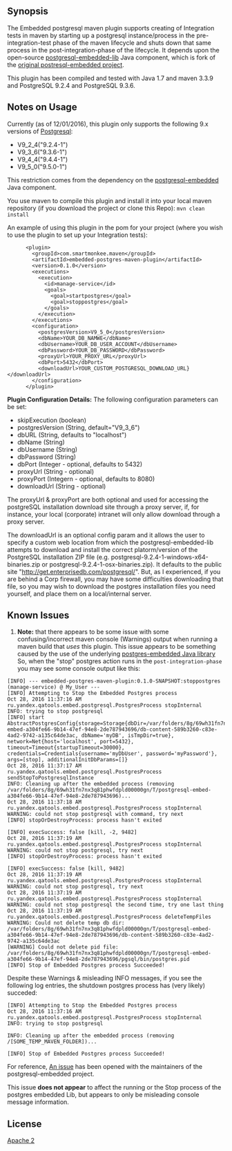 ## Synopsis

The Embedded postgresql maven plugin supports creating of Integration tests in maven by starting up a postgresql instance/process in the pre-integration-test phase of the maven lifecycle and shuts down that same process in the post-integration-phase of the lifecycle. It depends upon the open-source [postgresql-embedded-lib](https://github.com/aramcodz/postgresql-embedded-lib) Java component, which is fork of the [original postresql-embedded project](https://github.com/yandex-qatools/postgresql-embedded).

This plugin has been compiled and tested with Java 1.7 and maven 3.3.9 and PostgreSQL 9.2.4 and PostgreSQL 9.3.6.

## Notes on Usage

Currently (as of 12/01/2016), this plugin only supports the following 9.x versions of [Postgresql](https://www.postgresql.org/):
  * V9_2_4("9.2.4-1")
  * V9_3_6("9.3.6-1")
  * V9_4_4("9.4.4-1")
  * V9_5_0("9.5.0-1")

This restriction comes from the dependency on the [postgresql-embedded](https://github.com/yandex-qatools/postgresql-embedded) Java component.  

You use maven to compile this plugin and install it into your local maven repository (if you download the project or clone this Repo):
  `mvn clean install ` 

An example of using this plugin in the pom for your project (where you wish to use the plugin to set up your Integration tests):
```
      <plugin>
        <groupId>com.smartmonkee.maven</groupId>
        <artifactId>embedded-postgres-maven-plugin</artifactId>
        <version>0.1.0</version>
        <executions>
          <execution>
            <id>manage-service</id>
            <goals>
              <goal>startpostgres</goal>
              <goal>stoppostgres</goal>
            </goals>
          </execution>
        </executions>
        <configuration>
          <postgresVersion>V9_5_0</postgresVersion>
          <dbName>YOUR_DB_NAMWE</dbName>
          <dbUsername>YOUR_DB_USER_ACCOUNT</dbUsername>
          <dbPassword>YOUR_DB_PASSWORD</dbPassword>
          <proxyUrl>YOUR_PROXY_URL</proxyUrl> 
          <dbPort>5432</dbPort>
          <downloadUrl>YOUR_CUSTOM_POSTGRESQL_DOWNLOAD_URL}</downloadUrl>		  
        </configuration>        
      </plugin>  
``` 

**Plugin Configuration Details:**
The following configuration parameters can be set:
  * skipExecution (boolean)
  * postgresVersion (String, default="V9_3_6")
  * dbURL (String, defaults to "localhost")    
  * dbName (String)
  * dbUsername (String)
  * dbPassword (String)
  * dbPort (Integer - optional, defaults to 5432)  
  * proxyUrl (String - optional)    
  * proxyPort (Integern - optional, defaults to 8080)  
  * downloadUrl (String - optional)

The proxyUrl & proxyPort are both optional and used for accessing the postgreSQL installation download site through a proxy server, if, for instance, your local (corporate) intranet will only allow download through a proxy server.

The downloadUrl is an optional config param and it allows the user to specify a custom web location from which the postgresql-embedded-lib attempts to download and install the correct platorm/version of the PostgreSQL installation ZIP file (e.g. postgresql-9.2.4-1-windows-x64-binaries.zip or postgresql-9.2.4-1-osx-binaries.zip). It defaults to the public site "http://get.enterprisedb.com/postgresql/". But, as I experienced, if you are behind a Corp firewall, you may have some difficulties downloading that file, so you may wish to download the postgres installation files you need yourself, and place them on a local/internal server.

## Known Issues
1. __Note:__ that there appears to be some issue with some confusing/incorrect maven console (Warnings) output when running a maven build that *uses* this plugin. This issue appears to be something caused by the use of the underlying [postgres-embedded Java library](https://github.com/yandex-qatools/postgresql-embedded) So, when the "stop" postgres action runs in the `post-integration-phase` you may see some console output like this:

```
[INFO] --- embedded-postgres-maven-plugin:0.1.0-SNAPSHOT:stoppostgres (manage-service) @ My_User ---
[INFO] Attempting to Stop the Embedded Postgres process
Oct 28, 2016 11:37:16 AM ru.yandex.qatools.embed.postgresql.PostgresProcess stopInternal
INFO: trying to stop postgresql
[INFO] start AbstractPostgresConfig{storage=Storage{dbDir=/var/folders/8g/69wh31fn7nx3q81phwfdpld00000gn/T/postgresql-embed-a304fe66-9b14-47ef-94e8-2de787943696/db-content-589b3260-c83e-4ad2-9742-a135c64de3ac, dbName='myDB', isTmpDir=true}, network=Net{host='localhost', port=5432}, timeout=Timeout{startupTimeout=30000}, credentials=Credentials{username='myDbUser', password='myPassword'}, args=[stop], additionalInitDbParams=[]}
Oct 28, 2016 11:37:17 AM ru.yandex.qatools.embed.postgresql.PostgresProcess sendStopToPostgresqlInstance
INFO: Cleaning up after the embedded process (removing /var/folders/8g/69wh31fn7nx3q81phwfdpld00000gn/T/postgresql-embed-a304fe66-9b14-47ef-94e8-2de787943696)...
Oct 28, 2016 11:37:18 AM ru.yandex.qatools.embed.postgresql.PostgresProcess stopInternal
WARNING: could not stop postgresql with command, try next
[INFO] stopOrDestroyProcess: process hasn't exited 

[INFO] execSuccess: false [kill, -2, 9482]
Oct 28, 2016 11:37:19 AM ru.yandex.qatools.embed.postgresql.PostgresProcess stopInternal
WARNING: could not stop postgresql, try next
[INFO] stopOrDestroyProcess: process hasn't exited 

[INFO] execSuccess: false [kill, 9482]
Oct 28, 2016 11:37:19 AM ru.yandex.qatools.embed.postgresql.PostgresProcess stopInternal
WARNING: could not stop postgresql, try next
Oct 28, 2016 11:37:19 AM ru.yandex.qatools.embed.postgresql.PostgresProcess stopInternal
WARNING: could not stop postgresql the second time, try one last thing
Oct 28, 2016 11:37:19 AM ru.yandex.qatools.embed.postgresql.PostgresProcess deleteTempFiles
WARNING: Could not delete temp db dir: /var/folders/8g/69wh31fn7nx3q81phwfdpld00000gn/T/postgresql-embed-a304fe66-9b14-47ef-94e8-2de787943696/db-content-589b3260-c83e-4ad2-9742-a135c64de3ac
[WARNING] Could not delete pid file: /var/folders/8g/69wh31fn7nx3q81phwfdpld00000gn/T/postgresql-embed-a304fe66-9b14-47ef-94e8-2de787943696/pgsql/bin/postgres.pid
[INFO] Stop of Embedded Postgres process Succeeded!
```
Despite these Warnings & misleading INFO messages, if you see the following log entries, the shutdown postgres process has (very likely) succeded:
```
[INFO] Attempting to Stop the Embedded Postgres process
Oct 28, 2016 11:37:16 AM ru.yandex.qatools.embed.postgresql.PostgresProcess stopInternal
INFO: trying to stop postgresql

INFO: Cleaning up after the embedded process (removing /[SOME_TEMP_MAVEN_FOLDER])...

[INFO] Stop of Embedded Postgres process Succeeded!
```

For reference, [An issue](https://github.com/yandex-qatools/postgresql-embedded/issues/50) has been opened with the maintainers of the postgresql-embedded project.

This issue **does not appear** to affect the running or the Stop process of the postgres embedded Lib, but appears to only be misleading console message information. 

## License

[Apache 2](https://www.apache.org/licenses/LICENSE-2.0)